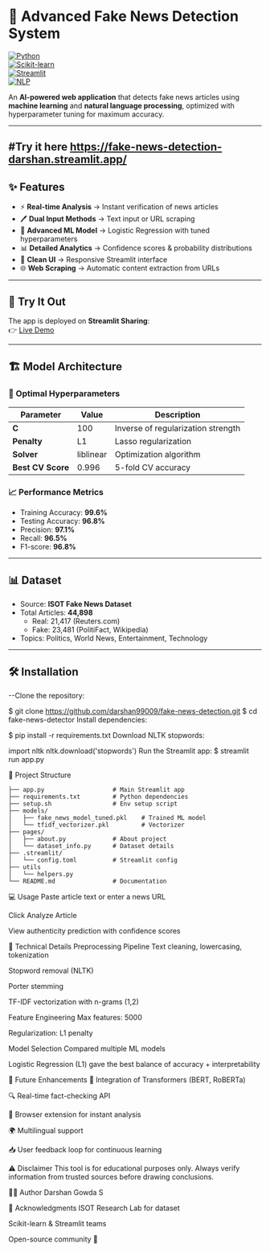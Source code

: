 # 📰 Advanced Fake News Detection System  

[![Python](https://img.shields.io/badge/Python-3.8%2B-blue)]()  
[![Scikit-learn](https://img.shields.io/badge/Scikit--learn-1.3.0-orange)]()  
[![Streamlit](https://img.shields.io/badge/Streamlit-1.28.0-red)]()  
[![NLP](https://img.shields.io/badge/NLP-Transformers-yellowgreen)]()  

An **AI-powered web application** that detects fake news articles using **machine learning** and **natural language processing**, optimized with hyperparameter tuning for maximum accuracy.  

---
#Try it here 
https://fake-news-detection-darshan.streamlit.app/
---
## ✨ Features
- ⚡ **Real-time Analysis** → Instant verification of news articles  
- 🖊️ **Dual Input Methods** → Text input or URL scraping  
- 🤖 **Advanced ML Model** → Logistic Regression with tuned hyperparameters  
- 📊 **Detailed Analytics** → Confidence scores & probability distributions  
- 🎨 **Clean UI** → Responsive Streamlit interface  
- 🌐 **Web Scraping** → Automatic content extraction from URLs  

---

## 🚀 Try It Out
The app is deployed on **Streamlit Sharing**:  
👉 [Live Demo](https://your-username-fake-news-detector.streamlit.app/)  

---

## 🏗️ Model Architecture  

### 🔧 Optimal Hyperparameters
| Parameter | Value | Description |
|-----------|-------|-------------|
| **C**     | 100   | Inverse of regularization strength |
| **Penalty** | L1 | Lasso regularization |
| **Solver** | liblinear | Optimization algorithm |
| **Best CV Score** | 0.996 | 5-fold CV accuracy |

### 📈 Performance Metrics
- Training Accuracy: **99.6%**  
- Testing Accuracy: **96.8%**  
- Precision: **97.1%**  
- Recall: **96.5%**  
- F1-score: **96.8%**  

---

## 📊 Dataset
- Source: **ISOT Fake News Dataset**  
- Total Articles: **44,898**  
  - Real: 21,417 (Reuters.com)  
  - Fake: 23,481 (PolitiFact, Wikipedia)  
- Topics: Politics, World News, Entertainment, Technology  

---

## 🛠 Installation  

--Clone the repository:

$ git clone https://github.com/darshan99009/fake-news-detection.git
$ cd fake-news-detector
Install dependencies:


$ pip install -r requirements.txt
Download NLTK stopwords:


import nltk
nltk.download('stopwords')
Run the Streamlit app:
$ streamlit run app.py

📁 Project Structure
```fake-news-detector/
├── app.py                   # Main Streamlit app
├── requirements.txt         # Python dependencies
├── setup.sh                 # Env setup script
├── models/
│   ├── fake_news_model_tuned.pkl    # Trained ML model
│   └── tfidf_vectorizer.pkl         # Vectorizer
├── pages/
│   ├── about.py             # About project
│   └── dataset_info.py      # Dataset details
├── .streamlit/
│   └── config.toml          # Streamlit config
├── utils
│   └── helpers.py 
└── README.md                # Documentation
```
💻 Usage
Paste article text or enter a news URL

Click Analyze Article

View authenticity prediction with confidence scores

🔬 Technical Details
Preprocessing Pipeline
Text cleaning, lowercasing, tokenization

Stopword removal (NLTK)

Porter stemming

TF-IDF vectorization with n-grams (1,2)

Feature Engineering
Max features: 5000

Regularization: L1 penalty

Model Selection
Compared multiple ML models

Logistic Regression (L1) gave the best balance of accuracy + interpretability

🌟 Future Enhancements
🤗 Integration of Transformers (BERT, RoBERTa)

🔍 Real-time fact-checking API

🧩 Browser extension for instant analysis

🌍 Multilingual support

📥 User feedback loop for continuous learning

⚠️ Disclaimer
This tool is for educational purposes only. Always verify information from trusted sources before drawing conclusions.

👨‍💻 Author
Darshan Gowda S


🙏 Acknowledgments
ISOT Research Lab for dataset

Scikit-learn & Streamlit teams

Open-source community 💜

